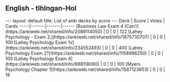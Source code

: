 <h2>English  -  tlhIngan-Hol</h2>
---
layout: default
title: List of anki decks by score
---
Deck | Score | Votes | Cards
-----|-------|-------|------
[Business Law Exam 4 (Carr)](https://ankiweb.net/shared/info/2089114050) | 0 | 0 | 122
[Lahey Psychology - Exam 3.](https://ankiweb.net/shared/info/1875730707) | 0 | 0 | 100
[Lahey Psychology Exam 1v](https://ankiweb.net/shared/info/234552493) | 0 | 0 | 400
[Lahey Psychology Exam 2?](https://ankiweb.net/shared/info/1158996250) | 0 | 0 | 100
[Lahey Psychology Exam 4](https://ankiweb.net/shared/info/888118060) | 0 | 0 | 100
[Myers Psychology Chapter 1](https://ankiweb.net/shared/info/1567123653) | 0 | 0 | 18
